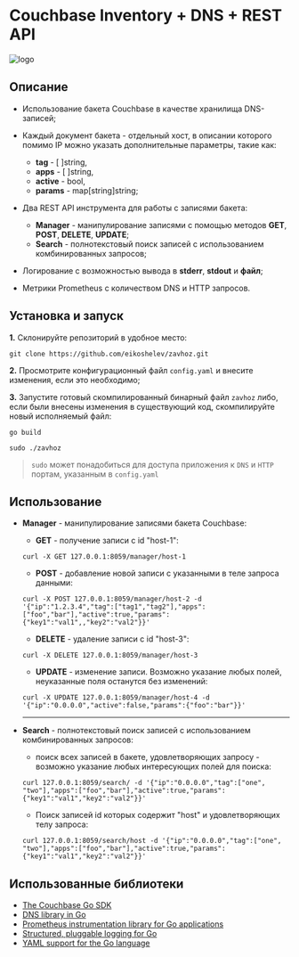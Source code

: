 # Couchbase Inventory + DNS + REST API
![logo](http://www.mke.ee/media/k2/items/cache/12f9f506f45b1b21464c8409fbc6d2a2_XL.jpg)
 
## Описание
* Использование бакета Couchbase в качестве хранилища DNS-записей;

* Каждый документ бакета - отдельный хост, в описании которого помимо IP можно указать дополнительные параметры, такие как:
  * **tag** - [ ]string,
  * **apps** - [ ]string,
  * **active** - bool,
  * **params** - map[string]string;
  
* Два REST API инструмента для работы с записями бакета:
  * **Manager** - манипулирование записями с помощью методов **GET**, **POST**, **DELETE**, **UPDATE**;
  * **Search** - полнотекстовый поиск записей с использованием комбинированных запросов;
  
* Логирование с возможностью вывода в **stderr**, **stdout** и **файл**;

* Метрики Prometheus с количеством DNS и HTTP запросов.

## Установка и запуск
**1.** Склонируйте репозиторий в удобное место:
```
git clone https://github.com/eikoshelev/zavhoz.git
```
**2.** Просмотрите конфигурационный файл `config.yaml` и внесите изменения, если это необходимо;

**3.** Запустите готовый скомпилированный бинарный файл `zavhoz` либо, если были внесены изменения в существующий код, скомпилируйте новый исполняемый файл:
```
go build 
```
```
sudo ./zavhoz
```
> `sudo` может понадобиться для доступа приложения к `DNS` и `HTTP` портам, указанным в `config.yaml`

## Использование
* **Manager** - манипулирование записями бакета Couchbase:

    * **GET** - получение записи с id "host-1":
    
    ```
    curl -X GET 127.0.0.1:8059/manager/host-1
    ```
    * **POST** - добавление новой записи с указанными в теле запроса данными:
    
    ```
    curl -X POST 127.0.0.1:8059/manager/host-2 -d '{"ip":"1.2.3.4","tag":["tag1","tag2"],"apps":["foo","bar"],"active":true,"params":{"key1":"val1",,"key2":"val2"}}'
    ```
    * **DELETE** - удаление записи с id "host-3":
    
    ```
    curl -X DELETE 127.0.0.1:8059/manager/host-3
    ```
    * **UPDATE** - изменение записи. Возможно указание любых полей, неуказанные поля останутся без изменений:
    
    ```
    curl -X UPDATE 127.0.0.1:8059/manager/host-4 -d '{"ip":"0.0.0.0","active":false,"params":{"foo":"bar"}}'
    ```
    ---
* **Search** - полнотекстовый поиск записей с использованием комбинированных запросов:

    * поиск всех записей в бакете, удовлетворяющих запросу - возможно указание любых интересующих полей для поиска:
    
    ```
    curl 127.0.0.1:8059/search/ -d '{"ip":"0.0.0.0","tag":["one", "two"],"apps":["foo","bar"],"active":true,"params":{"key1":"val1","key2":"val2"}}'
    ```
    * Поиск записей id которых содержит "host" и удовлетворяющих телу запроса:
    
    ```
    curl 127.0.0.1:8059/search/host -d '{"ip":"0.0.0.0","tag":["one", "two"],"apps":["foo","bar"],"active":true,"params":{"key1":"val1","key2":"val2"}}'
    ```
## Использованные библиотеки
* [The Couchbase Go SDK](https://github.com/couchbase/gocb)
* [DNS library in Go](https://github.com/miekg/dns)
* [Prometheus instrumentation library for Go applications](https://github.com/prometheus/client_golang)
* [Structured, pluggable logging for Go](https://github.com/sirupsen/logrus)
* [YAML support for the Go language](https://github.com/go-yaml/yaml)
